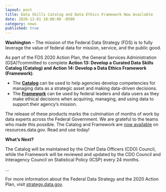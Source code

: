 ```yaml
---
layout: post
title: Data Skills Catalog and Data Ethics Framework Now Available
date: 2020-12-01 18:00:00 -0500
category: news
published: true
---
```


**Washington** – The mission of the Federal Data Strategy (FDS) is to fully leverage the value of federal data for mission, service, and the public good.

As part of the FDS 2020 Action Plan, the General Services Administration (GSA)?committed to complete **Action 13: Develop a Curated Data Skills Catalog (Catalog) and Action 14: Develop a Data Ethics Framework (Framework)**.

* The **[Catalog](https://resources.data.gov/assets/documents/fds-data-skills-catalog.pdf)** can be used to help agencies develop competencies for managing data as a strategic asset and making data-driven decisions. 
* The **[Framework](https://resources.data.gov/assets/documents/fds-data-ethics-framework.pdf)** can be used by federal leaders and data users as they make ethical decisions when acquiring, managing, and using data to support their agency’s mission.

The release of these products marks the culmination of months of work by data experts across the Federal Government. We are grateful to the teams who made this possible. The Catalog and Framework are [now available](https://resources.data.gov/categories/data-management-governance/) on resources.data.gov. Read and use today!

**What’s Next?** 

The Catalog will be maintained by the Chief Data Officers (CDO) Council, while the Framework will be reviewed and updated by the CDO Council and Interagency Council on Statistical Policy (ICSP) every 24 months. 

...

For more information about the Federal Data Strategy and the 2020 Action Plan, visit [strategy.data.gov](https://strategy.data.gov).
